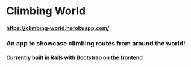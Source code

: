 # Climbing World
#### https://climbing-world.herokuapp.com/

### An app to showcase climbing routes from around the world!
#### Currently built in Rails with Bootstrap on the frontend

